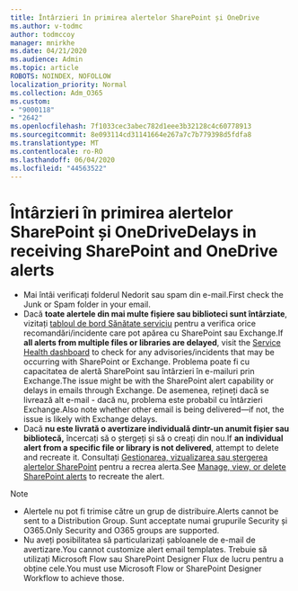 ```yaml
---
title: Întârzieri în primirea alertelor SharePoint și OneDrive
ms.author: v-todmc
author: todmccoy
manager: mnirkhe
ms.date: 04/21/2020
ms.audience: Admin
ms.topic: article
ROBOTS: NOINDEX, NOFOLLOW
localization_priority: Normal
ms.collection: Adm_O365
ms.custom:
- "9000118"
- "2642"
ms.openlocfilehash: 7f1033cec3abec782d1eee3b32128c4c60778913
ms.sourcegitcommit: 8e093114cd31141664e267a7c7b779398d5fdfa8
ms.translationtype: MT
ms.contentlocale: ro-RO
ms.lasthandoff: 06/04/2020
ms.locfileid: "44563522"
---
```

# <a name="delays-in-receiving-sharepoint-and-onedrive-alerts"></a><span data-ttu-id="ccb85-102">Întârzieri în primirea alertelor SharePoint și OneDrive</span><span class="sxs-lookup"><span data-stu-id="ccb85-102">Delays in receiving SharePoint and OneDrive alerts</span></span>

- <span data-ttu-id="ccb85-103">Mai întâi verificați folderul Nedorit sau spam din e-mail.</span><span class="sxs-lookup"><span data-stu-id="ccb85-103">First check the Junk or Spam folder in your email.</span></span>
- <span data-ttu-id="ccb85-104">Dacă **toate alertele din mai multe fișiere sau biblioteci sunt întârziate**, vizitați [tabloul de bord Sănătate serviciu](https://portal.office.com/adminportal/home?ref=/servicehealth) pentru a verifica orice recomandări/incidente care pot apărea cu SharePoint sau Exchange.</span><span class="sxs-lookup"><span data-stu-id="ccb85-104">If **all alerts from multiple files or libraries are delayed**, visit the [Service Health dashboard](https://portal.office.com/adminportal/home?ref=/servicehealth) to check for any advisories/incidents that may be occurring with SharePoint or Exchange.</span></span> <span data-ttu-id="ccb85-105">Problema poate fi cu capacitatea de alertă SharePoint sau întârzieri în e-mailuri prin Exchange.</span><span class="sxs-lookup"><span data-stu-id="ccb85-105">The issue might be with the SharePoint alert capability or delays in emails through Exchange.</span></span> <span data-ttu-id="ccb85-106">De asemenea, rețineți dacă se livrează alt e-mail - dacă nu, problema este probabil cu întârzieri Exchange.</span><span class="sxs-lookup"><span data-stu-id="ccb85-106">Also note whether other email is being delivered—if not, the issue is likely with Exchange delays.</span></span>
- <span data-ttu-id="ccb85-107">Dacă **nu este livrată o avertizare individuală dintr-un anumit fișier sau bibliotecă,** încercați să o ștergeți și să o creați din nou.</span><span class="sxs-lookup"><span data-stu-id="ccb85-107">If **an individual alert from a specific file or library is not delivered**, attempt to delete and recreate it.</span></span> <span data-ttu-id="ccb85-108">Consultați [Gestionarea, vizualizarea sau ștergerea alertelor SharePoint](https://support.microsoft.com/office/99dfb19c-9a90-4a8c-aba1-aa8c8afb0de2) pentru a recrea alerta.</span><span class="sxs-lookup"><span data-stu-id="ccb85-108">See [Manage, view, or delete SharePoint alerts](https://support.microsoft.com/office/99dfb19c-9a90-4a8c-aba1-aa8c8afb0de2) to recreate the alert.</span></span>

> [!NOTE]
> - <span data-ttu-id="ccb85-109">Alertele nu pot fi trimise către un grup de distribuire.</span><span class="sxs-lookup"><span data-stu-id="ccb85-109">Alerts cannot be sent to a Distribution Group.</span></span> <span data-ttu-id="ccb85-110">Sunt acceptate numai grupurile Security și O365.</span><span class="sxs-lookup"><span data-stu-id="ccb85-110">Only Security and O365 groups are supported.</span></span>
> - <span data-ttu-id="ccb85-111">Nu aveți posibilitatea să particularizați șabloanele de e-mail de avertizare.</span><span class="sxs-lookup"><span data-stu-id="ccb85-111">You cannot customize alert email templates.</span></span> <span data-ttu-id="ccb85-112">Trebuie să utilizați Microsoft Flow sau SharePoint Designer Flux de lucru pentru a obține cele.</span><span class="sxs-lookup"><span data-stu-id="ccb85-112">You must use Microsoft Flow or SharePoint Designer Workflow to achieve those.</span></span>
